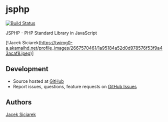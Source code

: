 jsphp
=====
[![Build Status](https://secure.travis-ci.org/siciarek/jsphp.png)](http://travis-ci.org/siciarek/jsphp)

JSPHP - PHP Standard Library in JavaScript

[!Jacek Siciarek(https://twimg0-a.akamaihd.net/profile_images/2667570461/1a95184a52d0d978576f53f9a43acaf8.jpeg)]


## Development

- Source hosted at [GitHub](https://github.com/siciarek/jsphp)
- Report issues, questions, feature requests on [GitHub Issues](https://github.com/siciarek/jsphp/issues)

## Authors

[Jacek Siciarek](https://github.com/siciarek)

